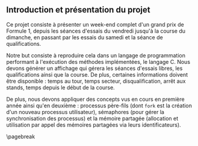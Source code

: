 Introduction et présentation du projet
--------------------------------------

Ce projet consiste à présenter un week-end complet d'un grand prix de Formule 1, depuis les séances d'essais du vendredi 
jusqu'à la course du dimanche, en passant par les essais du samedi et la séance de qualifications.

Notre but consiste à reproduire cela dans un langage de programmation performant à l'exécution des méthodes implémentées, 
le langage C. Nous devons générer un affichage qui gérera les séances d'essais libres, les qualifications ainsi que la course.
De plus, certaines informations doivent être disponible : temps au tour, temps secteur, disqualification, arrêt aux stands, 
temps depuis le début de la course.

De plus, nous devons appliquer des concepts vus en cours en première année ainsi qu'en deuxième : processus père-fils 
(dont `fork` est la création d'un nouveau processus utilisateur), sémaphores (pour gérer la synchronisation des processus) 
et la mémoire partagée (allocation et utilisation par appel des mémoires partagées via leurs identificateurs).

\pagebreak

